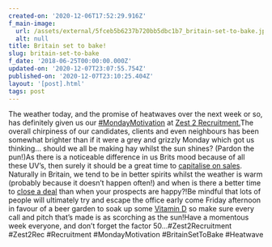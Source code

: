 ```yaml
---
created-on: '2020-12-06T17:52:29.916Z'
f_main-image:
  url: /assets/external/5fceb5b6237b720bb5dbc1b7_britain-set-to-bake.jpg
  alt: null
title: Britain set to bake!
slug: britain-set-to-bake
f_date: '2018-06-25T00:00:00.000Z'
updated-on: '2020-12-07T23:07:55.754Z'
published-on: '2020-12-07T23:10:25.404Z'
layout: '[post].html'
tags: post
---
```


The weather today, and the promise of heatwaves over the next week or so, has definitely given us our [#MondayMotivation](#) at [Zest 2 Recruitment.](#)The overall chirpiness of our candidates, clients and even neighbours has been somewhat brighter than if it were a grey and grizzly Monday which got us thinking… should we all be making hay whilst the sun shines? (Pardon the pun!)As there is a noticeable difference in us Brits mood because of all these UV’s, then surely it should be a great time to [capitalise on sales](#). Naturally in Britain, we tend to be in better spirits whilst the weather is warm (probably because it doesn’t happen often!) and when is there a better time to [close a deal](#) than when your prospects are happy?!Be mindful that lots of people will ultimately try and escape the office early come Friday afternoon in favour of a beer garden to soak up some [Vitamin D](#) so make sure every call and pitch that’s made is as scorching as the sun!Have a momentous week everyone, and don’t forget the factor 50…#Zest2Recruitment #Zest2Rec #Recruitment #MondayMotivation #BritainSetToBake #Heatwave
